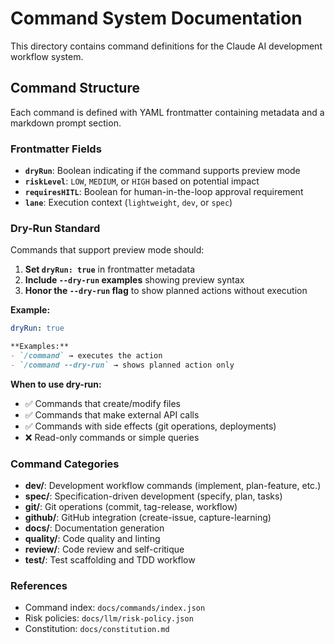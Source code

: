 # Command System Documentation

This directory contains command definitions for the Claude AI development workflow system.

## Command Structure

Each command is defined with YAML frontmatter containing metadata and a markdown prompt section.

### Frontmatter Fields

- **`dryRun`**: Boolean indicating if the command supports preview mode
- **`riskLevel`**: `LOW`, `MEDIUM`, or `HIGH` based on potential impact
- **`requiresHITL`**: Boolean for human-in-the-loop approval requirement
- **`lane`**: Execution context (`lightweight`, `dev`, or `spec`)

### Dry-Run Standard

Commands that support preview mode should:

1. **Set `dryRun: true`** in frontmatter metadata
2. **Include `--dry-run` examples** showing preview syntax
3. **Honor the `--dry-run` flag** to show planned actions without execution

**Example:**
```yaml
dryRun: true
```

```markdown
**Examples:**
- `/command` → executes the action
- `/command --dry-run` → shows planned action only
```

**When to use dry-run:**
- ✅ Commands that create/modify files
- ✅ Commands that make external API calls  
- ✅ Commands with side effects (git operations, deployments)
- ❌ Read-only commands or simple queries

### Command Categories

- **dev/**: Development workflow commands (implement, plan-feature, etc.)
- **spec/**: Specification-driven development (specify, plan, tasks)
- **git/**: Git operations (commit, tag-release, workflow)
- **github/**: GitHub integration (create-issue, capture-learning)
- **docs/**: Documentation generation
- **quality/**: Code quality and linting
- **review/**: Code review and self-critique
- **test/**: Test scaffolding and TDD workflow

### References

- Command index: `docs/commands/index.json`
- Risk policies: `docs/llm/risk-policy.json`
- Constitution: `docs/constitution.md`